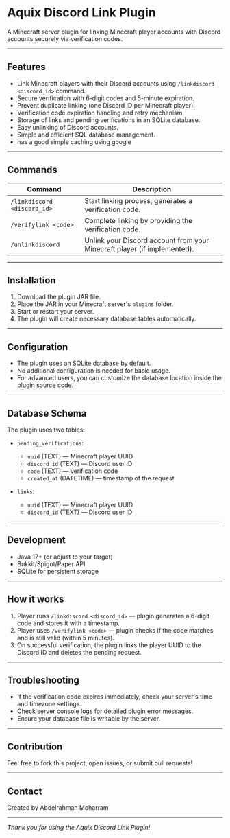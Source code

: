 # Aquix Discord Link Plugin

A Minecraft server plugin for linking Minecraft player accounts with Discord accounts securely via verification codes.

---

## Features

- Link Minecraft players with their Discord accounts using `/linkdiscord <discord_id>` command.
- Secure verification with 6-digit codes and 5-minute expiration.
- Prevent duplicate linking (one Discord ID per Minecraft player).
- Verification code expiration handling and retry mechanism.
- Storage of links and pending verifications in an SQLite database.
- Easy unlinking of Discord accounts.
- Simple and efficient SQL database management.
- has a good simple caching using google 

---

## Commands

| Command                      | Description                                           |
| ---------------------------- | ----------------------------------------------------- |
| `/linkdiscord <discord_id>`  | Start linking process, generates a verification code.|
| `/verifylink <code>`         | Complete linking by providing the verification code. |
| `/unlinkdiscord`             | Unlink your Discord account from your Minecraft player (if implemented). |

---

## Installation

1. Download the plugin JAR file.
2. Place the JAR in your Minecraft server's `plugins` folder.
3. Start or restart your server.
4. The plugin will create necessary database tables automatically.

---

## Configuration

- The plugin uses an SQLite database by default.
- No additional configuration is needed for basic usage.
- For advanced users, you can customize the database location inside the plugin source code.

---

## Database Schema

The plugin uses two tables:

- `pending_verifications`:
  - `uuid` (TEXT) — Minecraft player UUID
  - `discord_id` (TEXT) — Discord user ID
  - `code` (TEXT) — verification code
  - `created_at` (DATETIME) — timestamp of the request

- `links`:
  - `uuid` (TEXT) — Minecraft player UUID
  - `discord_id` (TEXT) — Discord user ID

---

## Development

- Java 17+ (or adjust to your target)
- Bukkit/Spigot/Paper API
- SQLite for persistent storage

---

## How it works

1. Player runs `/linkdiscord <discord_id>` — plugin generates a 6-digit code and stores it with a timestamp.
2. Player uses `/verifylink <code>` — plugin checks if the code matches and is still valid (within 5 minutes).
3. On successful verification, the plugin links the player UUID to the Discord ID and deletes the pending request.

---

## Troubleshooting

- If the verification code expires immediately, check your server's time and timezone settings.
- Check server console logs for detailed plugin error messages.
- Ensure your database file is writable by the server.

---

## Contribution

Feel free to fork this project, open issues, or submit pull requests!

---


## Contact

Created by Abdelrahman Moharram

---

*Thank you for using the Aquix Discord Link Plugin!*
